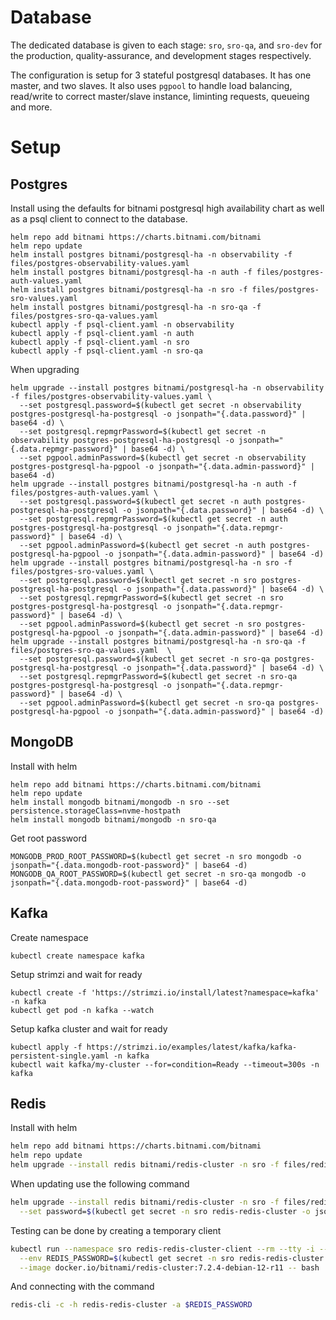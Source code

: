# Database
The dedicated database is given to each stage: `sro`, `sro-qa`, and `sro-dev` for the production, quality-assurance, and development stages respectively. 

The configuration is setup for 3 stateful postgresql databases. It has one master, and two slaves. It also uses `pgpool` to handle load balancing, read/write to correct master/slave instance, liminting requests, queueing and more.

# Setup
## Postgres
Install using the defaults for bitnami postgresql high availability chart as well as a psql client to connect to the database.
```
helm repo add bitnami https://charts.bitnami.com/bitnami
helm repo update
helm install postgres bitnami/postgresql-ha -n observability -f files/postgres-observability-values.yaml
helm install postgres bitnami/postgresql-ha -n auth -f files/postgres-auth-values.yaml
helm install postgres bitnami/postgresql-ha -n sro -f files/postgres-sro-values.yaml
helm install postgres bitnami/postgresql-ha -n sro-qa -f files/postgres-sro-qa-values.yaml
kubectl apply -f psql-client.yaml -n observability
kubectl apply -f psql-client.yaml -n auth 
kubectl apply -f psql-client.yaml -n sro
kubectl apply -f psql-client.yaml -n sro-qa
```

When upgrading
```
helm upgrade --install postgres bitnami/postgresql-ha -n observability -f files/postgres-observability-values.yaml \
  --set postgresql.password=$(kubectl get secret -n observability postgres-postgresql-ha-postgresql -o jsonpath="{.data.password}" | base64 -d) \
  --set postgresql.repmgrPassword=$(kubectl get secret -n observability postgres-postgresql-ha-postgresql -o jsonpath="{.data.repmgr-password}" | base64 -d) \
  --set pgpool.adminPassword=$(kubectl get secret -n observability postgres-postgresql-ha-pgpool -o jsonpath="{.data.admin-password}" | base64 -d)
helm upgrade --install postgres bitnami/postgresql-ha -n auth -f files/postgres-auth-values.yaml \
  --set postgresql.password=$(kubectl get secret -n auth postgres-postgresql-ha-postgresql -o jsonpath="{.data.password}" | base64 -d) \
  --set postgresql.repmgrPassword=$(kubectl get secret -n auth postgres-postgresql-ha-postgresql -o jsonpath="{.data.repmgr-password}" | base64 -d) \
  --set pgpool.adminPassword=$(kubectl get secret -n auth postgres-postgresql-ha-pgpool -o jsonpath="{.data.admin-password}" | base64 -d)
helm upgrade --install postgres bitnami/postgresql-ha -n sro -f files/postgres-sro-values.yaml \
  --set postgresql.password=$(kubectl get secret -n sro postgres-postgresql-ha-postgresql -o jsonpath="{.data.password}" | base64 -d) \
  --set postgresql.repmgrPassword=$(kubectl get secret -n sro postgres-postgresql-ha-postgresql -o jsonpath="{.data.repmgr-password}" | base64 -d) \
  --set pgpool.adminPassword=$(kubectl get secret -n sro postgres-postgresql-ha-pgpool -o jsonpath="{.data.admin-password}" | base64 -d)
helm upgrade --install postgres bitnami/postgresql-ha -n sro-qa -f files/postgres-sro-qa-values.yaml  \
  --set postgresql.password=$(kubectl get secret -n sro-qa postgres-postgresql-ha-postgresql -o jsonpath="{.data.password}" | base64 -d) \
  --set postgresql.repmgrPassword=$(kubectl get secret -n sro-qa postgres-postgresql-ha-postgresql -o jsonpath="{.data.repmgr-password}" | base64 -d) \
  --set pgpool.adminPassword=$(kubectl get secret -n sro-qa postgres-postgresql-ha-pgpool -o jsonpath="{.data.admin-password}" | base64 -d)
```

## MongoDB
Install with helm
```
helm repo add bitnami https://charts.bitnami.com/bitnami
helm repo update
helm install mongodb bitnami/mongodb -n sro --set persistence.storageClass=nvme-hostpath
helm install mongodb bitnami/mongodb -n sro-qa
```

Get root password
```
MONGODB_PROD_ROOT_PASSWORD=$(kubectl get secret -n sro mongodb -o jsonpath="{.data.mongodb-root-password}" | base64 -d)
MONGODB_QA_ROOT_PASSWORD=$(kubectl get secret -n sro-qa mongodb -o jsonpath="{.data.mongodb-root-password}" | base64 -d)
```

## Kafka
Create namespace
```
kubectl create namespace kafka
```

Setup strimzi and wait for ready
```
kubectl create -f 'https://strimzi.io/install/latest?namespace=kafka' -n kafka
kubectl get pod -n kafka --watch
```

Setup kafka cluster and wait for ready
```
kubectl apply -f https://strimzi.io/examples/latest/kafka/kafka-persistent-single.yaml -n kafka
kubectl wait kafka/my-cluster --for=condition=Ready --timeout=300s -n kafka
```

## Redis
Install with helm
```bash
helm repo add bitnami https://charts.bitnami.com/bitnami
helm repo update
helm upgrade --install redis bitnami/redis-cluster -n sro -f files/redis-sro-values.yaml
```

When updating use the following command
```bash
helm upgrade --install redis bitnami/redis-cluster -n sro -f files/redis-sro-values.yaml \
  --set password=$(kubectl get secret -n sro redis-redis-cluster -o jsonpath="{.data.redis-password}" | base64 -d)
```

Testing can be done by creating a temporary client
```bash
kubectl run --namespace sro redis-redis-cluster-client --rm --tty -i --restart='Never' \
  --env REDIS_PASSWORD=$(kubectl get secret -n sro redis-redis-cluster -o jsonpath="{.data.redis-password}" | base64 -d) \
  --image docker.io/bitnami/redis-cluster:7.2.4-debian-12-r11 -- bash
```

And connecting with the command
```bash
redis-cli -c -h redis-redis-cluster -a $REDIS_PASSWORD
```

